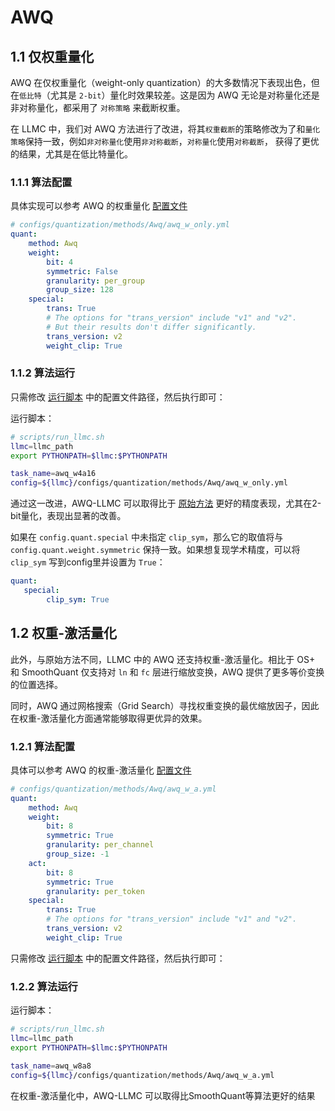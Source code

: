 # AWQ

## 1.1 仅权重量化


AWQ 在仅权重量化（weight-only quantization）的大多数情况下表现出色，但在`低比特`（尤其是 `2-bit`）量化时效果较差。这是因为 AWQ 无论是对称量化还是非对称量化，都采用了 `对称策略` 来截断权重。

在 LLMC 中，我们对 AWQ 方法进行了改进，将其`权重截断`的策略修改为了和`量化策略`保持一致，例如`非对称量化`使用`非对称截断`，`对称量化`使用`对称截断`， 获得了更优的结果，尤其是在低比特量化。

### 1.1.1 算法配置

具体实现可以参考 AWQ 的权重量化 [配置文件](https://github.com/ModelTC/llmc/tree/main/configs/quantization/methods/Awq/awq_w_only.yml)

```yaml
# configs/quantization/methods/Awq/awq_w_only.yml
quant:
    method: Awq
    weight:
        bit: 4
        symmetric: False
        granularity: per_group
        group_size: 128
    special:
        trans: True
        # The options for "trans_version" include "v1" and "v2". 
        # But their results don't differ significantly.
        trans_version: v2
        weight_clip: True 
```

### 1.1.2 算法运行

只需修改 [运行脚本](https://github.com/ModelTC/llmc/tree/main/scripts/run_llmc.sh) 中的配置文件路径，然后执行即可：

运行脚本：
```bash
# scripts/run_llmc.sh
llmc=llmc_path
export PYTHONPATH=$llmc:$PYTHONPATH

task_name=awq_w4a16
config=${llmc}/configs/quantization/methods/Awq/awq_w_only.yml
```

通过这一改进，AWQ-LLMC 可以取得比于 [原始方法]() 更好的精度表现，尤其在2-bit量化，表现出显著的改善。


如果在 `config.quant.special` 中未指定 `clip_sym`，那么它的取值将与 `config.quant.weight.symmetric` 保持一致。如果想复现学术精度，可以将 `clip_sym` 写到config里并设置为 `True`：

```yaml
quant:
   special:
        clip_sym: True
```


## 1.2 权重-激活量化

此外，与原始方法不同，LLMC 中的 AWQ 还支持权重-激活量化。相比于 OS+ 和 SmoothQuant 仅支持对 `ln` 和 `fc` 层进行缩放变换，AWQ 提供了更多等价变换的位置选择。

同时，AWQ 通过网格搜索（Grid Search）寻找权重变换的最优缩放因子，因此在权重-激活量化方面通常能够取得更优异的效果。

### 1.2.1 算法配置

具体可以参考 AWQ 的权重-激活量化 [配置文件](https://github.com/ModelTC/llmc/tree/main/configs/quantization/methods/Awq/awq_w_a.yml)

```yaml
# configs/quantization/methods/Awq/awq_w_a.yml
quant:
    method: Awq
    weight:
        bit: 8
        symmetric: True
        granularity: per_channel
        group_size: -1
    act:
        bit: 8
        symmetric: True
        granularity: per_token
    special:
        trans: True
        # The options for "trans_version" include "v1" and "v2".
        trans_version: v2
        weight_clip: True 
```

只需修改 [运行脚本](https://github.com/ModelTC/llmc/tree/main/scripts/run_llmc.sh) 中的配置文件路径，然后执行即可：

### 1.2.2 算法运行

运行脚本：
```bash
# scripts/run_llmc.sh
llmc=llmc_path
export PYTHONPATH=$llmc:$PYTHONPATH

task_name=awq_w8a8
config=${llmc}/configs/quantization/methods/Awq/awq_w_a.yml
```

在权重-激活量化中，AWQ-LLMC 可以取得比SmoothQuant等算法更好的结果
